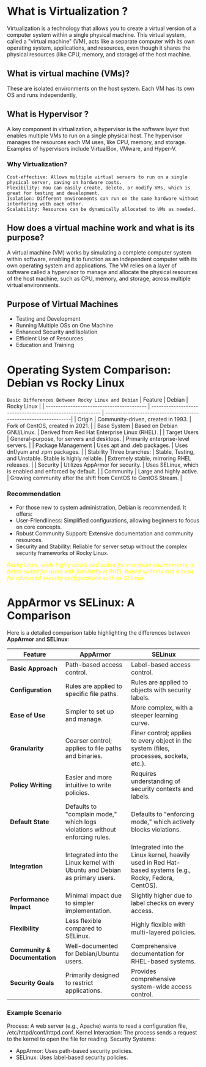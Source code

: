 # What is Virtualization ?
Virtualization is a technology that allows you to create a virtual version of a computer system within a single physical machine. This virtual system, called a "virtual machine" (VM), acts like a separate computer with its own operating system, applications, and resources, even though it shares the physical resources (like CPU, memory, and storage) of the host machine.

## What is virtual machine (VMs)?
These are isolated environments on the host system. Each VM has its own OS and runs independently,

## What is Hypervisor ?
A key component in virtualization, a hypervisor is the software layer that enables multiple VMs to run on a single physical host. The hypervisor manages the resources each VM uses, like CPU, memory, and storage. Examples of hypervisors include VirtualBox, VMware, and Hyper-V.

### Why Virtualization?
    Cost-effective: Allows multiple virtual servers to run on a single physical server, saving on hardware costs.
    Flexibility: You can easily create, delete, or modify VMs, which is great for testing and development.
    Isolation: Different environments can run on the same hardware without interfering with each other.
    Scalability: Resources can be dynamically allocated to VMs as needed.

## How does a virtual machine work and what is its purpose?
A virtual machine (VM) works by simulating a complete computer system within software, enabling it to function as an independent computer with its own operating system and applications. The VM relies on a layer of software called a hypervisor to manage and allocate the physical resources of the host machine, such as CPU, memory, and storage, across multiple virtual environments.

## Purpose of Virtual Machines
- Testing and Development
- Running Multiple OSs on One Machine
- Enhanced Security and Isolation
- Efficient Use of Resources
- Education and Training

# Operating System Comparison: Debian vs Rocky Linux

`Basic Differences Between Rocky Linux and Debian`
| Feature                                   | Debian                                                    | Rocky Linux                                                     |
| ----------------------------------------- | --------------------------------------------------------- | ----------------------------------------------------------------|
| Origin                                    | Community-driven, created in 1993.                        | Fork of CentOS, created in 2021.                                |
| Base System                               | Based on Debian GNU/Linux.                                | Derived from Red Hat Enterprise Linux (RHEL).                   |
| Target Users                              | General-purpose, for servers and desktops.                | Primarily enterprise-level servers.                             |
| Package Management                        | Uses apt and .deb packages.                               | Uses dnf/yum and .rpm packages.                                 |
| Stability	Three branches:                 | Stable, Testing, and Unstable. Stable is highly reliable. | Extremely stable, mirroring RHEL releases.                      |
| Security                                  | Utilizes AppArmor for security.                           | Uses SELinux, which is enabled and enforced by default.         |
| Community                                 | Large and highly active.                                  | Growing community after the shift from CentOS to CentOS Stream. |

### Recommendation
- For those new to system administration, Debian is recommended. It offers:
- User-Friendliness: Simplified configurations, allowing beginners to focus on core concepts.
- Robust Community Support: Extensive documentation and community resources.
- Security and Stability: Reliable for server setup without the complex security frameworks of Rocky Linux.

<i style="color:yellow">Rocky Linux, while highly stable and suited for enterprise environments, is better suited for users with familiarity in RHEL-based systems and a need for advanced security configurations such as SELinux.</i>

# AppArmor vs SELinux: A Comparison

Here is a detailed comparison table highlighting the differences between **AppArmor** and **SELinux**:

| Feature                        | **AppArmor**                                   | **SELinux**                                                                                                                       |    
|--------------------------------|------------------------------------------------|-----------------------------------------------------------------------------------------------------------------------------------|    
| **Basic Approach**             | Path-based access control.                     | Label-based access control.                                                                                                       |   
| **Configuration**              | Rules are applied to specific file paths.      | Rules are applied to objects with security labels.                                                                                |   
| **Ease of Use**                | Simpler to set up and manage.                  | More complex, with a steeper learning curve.                                                                                      |    
| **Granularity**                | Coarser control; applies to file paths and binaries. | Finer control; applies to every object in the system (files, processes, sockets, etc.).                                     |
| **Policy Writing**             | Easier and more intuitive to write policies.   | Requires understanding of security contexts and labels.                                                                           |
| **Default State**              | Defaults to "complain mode," which logs violations without enforcing rules. | Defaults to "enforcing mode," which actively blocks violations.                                      |
| **Integration**                | Integrated into the Linux kernel with Ubuntu and Debian as primary users. | Integrated into the Linux kernel, heavily used in Red Hat-based systems (e.g., Rocky, Fedora, CentOS). |
| **Performance Impact**         | Minimal impact due to simpler implementation.  | Slightly higher due to label checks on every access.                                                                              |  
| **Flexibility**                | Less flexible compared to SELinux.             | Highly flexible with multi-layered policies.                                                                                      |  
| **Community & Documentation**  | Well-documented for Debian/Ubuntu users.       | Comprehensive documentation for RHEL-based systems.                                                                               |  
| **Security Goals**             | Primarily designed to restrict applications.   | Provides comprehensive system-wide access control.                                                                                |

### Example Scenario
Process: A web server (e.g., Apache) wants to read a configuration file, /etc/httpd/conf/httpd.conf.
Kernel Interaction: The process sends a request to the kernel to open the file for reading.
Security Systems:
- AppArmor: Uses path-based security policies.
- SELinux: Uses label-based security policies.
